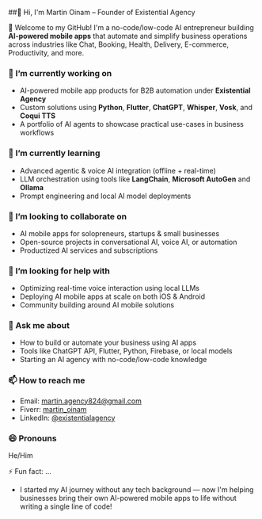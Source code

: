 ##👋 Hi, I'm Martin Oinam – Founder of Existential Agency

🚀 Welcome to my GitHub! I'm a no-code/low-code AI entrepreneur building **AI-powered mobile apps** that automate and simplify business operations across industries like Chat, Booking, Health, Delivery, E-commerce, Productivity, and more.

### 🔭 I’m currently working on
- AI-powered mobile app products for B2B automation under **Existential Agency**
- Custom solutions using **Python**, **Flutter**, **ChatGPT**, **Whisper**, **Vosk**, and **Coqui TTS**
- A portfolio of AI agents to showcase practical use-cases in business workflows

### 🌱 I’m currently learning
- Advanced agentic & voice AI integration (offline + real-time)
- LLM orchestration using tools like **LangChain**, **Microsoft AutoGen** and **Ollama**
- Prompt engineering and local AI model deployments
  
### 👯 I’m looking to collaborate on
- AI mobile apps for solopreneurs, startups & small businesses
- Open-source projects in conversational AI, voice AI, or automation
- Productized AI services and subscriptions
  
### 🤔 I’m looking for help with
- Optimizing real-time voice interaction using local LLMs
- Deploying AI mobile apps at scale on both iOS & Android
- Community building around AI mobile solutions

### 💬 Ask me about
- How to build or automate your business using AI apps
- Tools like ChatGPT API, Flutter, Python, Firebase, or local models
- Starting an AI agency with no-code/low-code knowledge
  
### 📫 How to reach me
- Email: martin.agency824@gmail.com  
- Fiverr: [martin_oinam](https://www.fiverr.com/martin_oinam/build-custom-ai-mobile-app-ios-android-app-chatgpt-flutter)
- LinkedIn: [@existentialagency](https://www.linkedin.com/in/existential-agency-8106a4334/)

### 😄 Pronouns
He/Him

⚡ Fun fact: ...
- I started my AI journey without any tech background — now I'm helping businesses bring their own AI-powered mobile apps to life without writing a single line of code!
  
